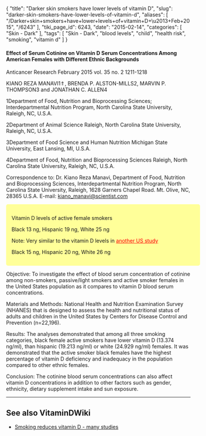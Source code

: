 {
    "title": "Darker skin smokers have lower levels of vitamin D",
    "slug": "darker-skin-smokers-have-lower-levels-of-vitamin-d",
    "aliases": [
        "/Darker+skin+smokers+have+lower+levels+of+vitamin+D+\u2013+Feb+2015",
        "/6243"
    ],
    "tiki_page_id": 6243,
    "date": "2015-02-14",
    "categories": [
        "Skin - Dark"
    ],
    "tags": [
        "Skin - Dark",
        "blood levels",
        "child",
        "health risk",
        "smoking",
        "vitamin d"
    ]
}


#### Effect of Serum Cotinine on Vitamin D Serum Concentrations Among American Females with Different Ethnic Backgrounds

Anticancer Research February 2015 vol. 35 no. 2 1211-1218 

KIANO REZA MANAVI1⇑, BRENDA P. ALSTON-MILLS2, MARVIN P. THOMPSON3 and JONATHAN C. ALLEN4

1Department of Food, Nutrition and Bioprocessing Sciences; Interdepartmental Nutrition Program, North Carolina State University, Raleigh, NC, U.S.A.

2Department of Animal Science Raleigh, North Carolina State University, Raleigh, NC, U.S.A.

3Department of Food Science and Human Nutrition Michigan State University, East Lansing, MI, U.S.A.

4Department of Food, Nutrition and Bioprocessing Sciences Raleigh, North Carolina State University, Raleigh, NC, U.S.A.

Correspondence to: Dr. Kiano Reza Manavi, Department of Food, Nutrition and Bioprocessing Sciences, Interdepartmental Nutrition Program, North Carolina State University, Raleigh, 1628 Garners Chapel Road. Mt. Olive, NC, 28365 U.S.A. E-mail: kiano_manavi@scientist.com

<div class="border" style="background-color:#FF9;padding:15px;margin:10px 0;border-radius:5px;width:500px">

Vitamin D levels of active female smokers

Black 13 ng, Hispanic 19 ng, White 25 ng

Note: Very similar to the vitamin D levels in <a href="/posts/another-us-study" style="color: red; text-decoration: underline;" title="This link has an unknown page_id: 4172">another US study</a>

Black 15 ng, Hispanic 20 ng, White 26 ng

</div>

Objective: To investigate the effect of blood serum concentration of cotinine among non-smokers, passive/light smokers and active smoker females in the United States population as it compares to vitamin D blood serum concentrations. 

Materials and Methods: National Health and Nutrition Examination Survey (NHANES) that is designed to assess the health and nutritional status of adults and children in the United States by Centers for Disease Control and Prevention (n=22,196). 

Results: The analyses demonstrated that among all three smoking categories, black female active smokers have lower vitamin D (13.374 ng/ml), than hispanic (19.213 ng/ml) or white (24.929 ng/ml) females. It was demonstrated that the active smoker black females have the highest percentage of vitamin D deficiency and inadequacy in the population compared to other ethnic females. 

Conclusion: The cotinine blood serum concentrations can also affect vitamin D concentrations in addition to other factors such as gender, ethnicity, dietary supplement intake and sun exposure.

---

## See also VitaminDWiki

* [Smoking reduces vitamin D - many studies](/posts/smoking-reduces-vitamin-d-many-studies)